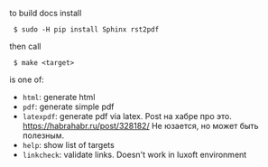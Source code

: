 to build docs install

```
 $ sudo -H pip install Sphinx rst2pdf
```

then call
```
 $ make <target>
```

<target> is one of:

* `html`: generate html
* `pdf`: generate simple pdf
* `latexpdf`: generate pdf via latex.
    Post на хабре про это. https://habrahabr.ru/post/328182/
    Не юзается, но может быть полезным.
* `help`: show list of targets
* `linkcheck`: validate links. Doesn't work in luxoft environment

